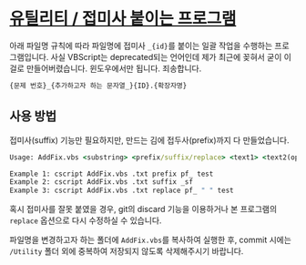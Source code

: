 # [유틸리티 / 접미사 붙이는 프로그램](/README.md#저장소-사용-규칙)

  아래 파일명 규칙에 따라 파일명에 접미사 `_{id}`를 붙이는 일괄 작업을 수행하는 프로그램입니다. 사실 VBScript는 deprecated되는 언어인데 제가 최근에 꽂혀서 굳이 이걸로 만들어버렸습니다. 윈도우에서만 됩니다. 죄송합니다.

  ```clojure
  {문제 번호}_{추가하고자 하는 문자열_}{ID}.{확장자명}
  ```

## 사용 방법

접미사(suffix) 기능만 필요하지만, 만드는 김에 접두사(prefix)까지 다 만들었습니다.

```bat
Usage: AddFix.vbs <substring> <prefix/suffix/replace> <text1> <text2(optional only when replace)> <test(optional)>
```
```bat
Example 1: cscript AddFix.vbs .txt prefix pf_ test
Example 2: cscript AddFix.vbs .txt suffix _sf
Example 3: cscript AddFix.vbs .txt replace pf_ " " test
```

혹시 접미사를 잘못 붙였을 경우, git의 discard 기능을 이용하거나 본 프로그램의 `replace` 옵션으로 다시 수정하실 수 있습니다.

파일명을 변경하고자 하는 폴더에 `AddFix.vbs`를 복사하여 실행한 후, commit 시에는 `/Utility` 폴더 외에 중복하여 저장되지 않도록 삭제해주시기 바랍니다.
